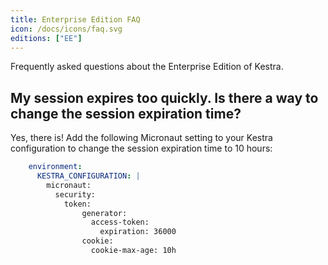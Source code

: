 ```yaml
---
title: Enterprise Edition FAQ
icon: /docs/icons/faq.svg
editions: ["EE"]
---
```


Frequently asked questions about the Enterprise Edition of Kestra.

## My session expires too quickly. Is there a way to change the session expiration time?

Yes, there is! Add the following Micronaut setting to your Kestra configuration to change the session expiration time to 10 hours:

```yaml
    environment:
      KESTRA_CONFIGURATION: |
        micronaut:
          security:
            token:
                generator:
                  access-token:
                    expiration: 36000
                cookie:
                  cookie-max-age: 10h
```
